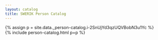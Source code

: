 ```yaml
---
layout: catalog
title: SWERIK Person Catalog
---
```

{% assign p = site.data._person-catalog.i-2SnUjYd3qzUQVBobN3u1Yc %}
{% include person-catalog.html p=p %}

